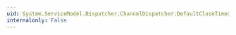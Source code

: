 ```yaml
---
uid: System.ServiceModel.Dispatcher.ChannelDispatcher.DefaultCloseTimeout
internalonly: False
---
```

